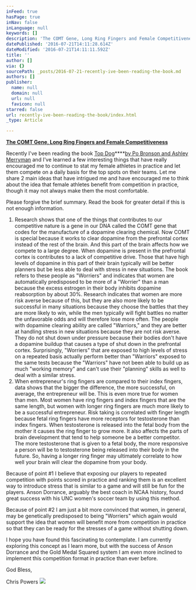 ```yaml
---
inFeed: true
hasPage: true
inNav: false
inLanguage: null
keywords: []
description: 'The COMT Gene, Long Ring Fingers and Female Competitiveness'
datePublished: '2016-07-21T14:11:28.614Z'
dateModified: '2016-07-21T14:11:11.592Z'
title: ''
author: []
via: {}
sourcePath: _posts/2016-07-21-recently-ive-been-reading-the-book.md
authors: []
publisher:
  name: null
  domain: null
  url: null
  favicon: null
starred: false
url: recently-ive-been-reading-the-book/index.html
_type: Article

---
```

**[The COMT Gene, Long Ring Fingers and Female Competitiveness][0]**

Recently I've been reading the book [Top Dog][1]****[by Po Bronson and Ashley Merryman][1] and I've learned a few interesting things that have really encouraged me to continue to stat my female athletes in practice and let them compete on a daily basis for the top spots on their teams. Let me share 2 main ideas that have intrigued me and have encouraged me to think about the idea that female athletes benefit from competition in practice, though it may not always make them the most comfortable.

Please forgive the brief summary. Read the book for greater detail if this is not enough information.

1. Research shows that one of the things that contributes to our competitive nature is a gene in our DNA called the COMT gene that codes for the manufacture of a dopamine clearing chemical. Now COMT is special because it works to clear dopamine from the prefrontal cortex instead of the rest of the brain. And this part of the brain affects how we compete to a large degree. When dopamine is present in the prefrontal cortex is contributes to a lack of competitive drive. Those that have high levels of dopamine in this part of their brain typically will be better planners but be less able to deal with stress in new situations. The book refers to these people as "Worriers" and indicates that women are automatically predisposed to be more of a "Worrier" than a man because the excess estrogen in their body inhibits dopamine reabsorption by about 30%. Research indicates that women are more risk averse because of this, but they are also more likely to be successful in many situations because they choose the battles that they are more likely to win, while the men typically will fight battles no matter the unfavorable odds and will therefore lose more often. The people with dopamine clearing ability are called "Warriors," and they are better at handling stress in new situations because they are not risk averse. They do not shut down under pressure because their bodies don't have a dopamine buildup that causes a type of shut down in the prefrontal cortex. Surprisingly, "Worriers" that are exposed to high levels of stress on a repeated basis actually perform better than "Warriors" exposed to the same tests because the "Warriors" have not been able to build up as much "working memory" and can't use their "planning" skills as well to deal with a similar stress.
2. When entrepreneur's ring fingers are compared to their index fingers, data shows that the bigger the difference, the more successful, on average, the entrepreneur will be. This is even more true for women than men. Most women have ring fingers and index fingers that are the same length, but women with longer ring fingers are much more likely to be a successful entrepreneur. Risk taking is correlated with finger length because fetal ring fingers have more receptors for testosterone than index fingers. When testosterone is released into the fetal body from the mother it causes the ring finger to grow more. It also affects the parts of brain development that tend to help someone be a better competitor. The more testosterone that is given to a fetal body, the more responsive a person will be to testosterone being released into their body in the future. So, having a longer ring finger may ultimately correlate to how well your brain will clear the dopamine from your body.

Because of point \#1 I believe that exposing our players to repeated competition with points scored in practice and ranking them is an excellent way to introduce stress that is similar to a game and will still be fun for the players. Anson Dorrance, arguably the best coach in NCAA history, found great success with his UNC women's soccer team by using this method.

Because of point \#2 I am just a bit more convinced that women, in general, may be genetically predisposed to being "Worriers" which again would support the idea that women will benefit more from competition in practice so that they can be ready for the stresses of a game without shutting down.

I hope you have found this fascinating to contemplate. I am currently exploring this concept as I learn more, but with the success of Anson Dorrance and the Gold Medal Squared system I am even more inclined to implement this competition format in practice than ever before.

God Bless,

Chris Powers
![](https://the-grid-user-content.s3-us-west-2.amazonaws.com/71ddc3c3-8d1c-4c40-89dc-7cfabe51ded8.jpg)

[0]: http://faithvbc.club/wp-admin/post.php?post=664&action=edit
[1]: https://www.amazon.com/Top-Dog-Science-Winning-Losing/dp/1455515140